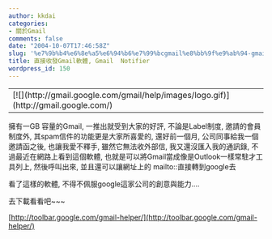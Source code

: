 ```yaml
---
author: kkdai
categories:
- 關於Gmail
comments: false
date: "2004-10-07T17:46:58Z"
slug: '%e7%9b%b4%e6%8e%a5%e6%94%b6%e7%99%bcgmail%e8%bb%9f%e9%ab%94-gmail-notifier'
title: 直接收發Gmail軟體, Gmail  Notifier
wordpress_id: 150
---
```


<table cellpadding="0" width="715" border="0" cellspacing="0" ><tbody ><tr >
<td >[![](http://gmail.google.com/gmail/help/images/logo.gif)](http://gmail.google.com/)
</td></tr></tbody></table>

擁有一GB 容量的Gmail, 一推出就受到大家的好評, 不論是Label制度, 邀請的會員制度外, 其spam信件的功能更是大家所喜愛的, 還好前一個月, 公司同事給我一個邀請函之後, 也讓我愛不釋手, 雖然它無法收外部信, 我又還沒匯入我的通訊錄, 不過最近在網路上看到這個軟體, 也就是可以將Gmail當成像是Outlook一樣常駐才工具列上, 然後呼叫出來, 並且還可以讓網址上的 mailto::直接轉到google去

看了這樣的軟體, 不得不佩服google這家公司的創意與能力....

去下載看看吧~~~ 

[http://toolbar.google.com/gmail-helper/](http://toolbar.google.com/gmail-helper/)
